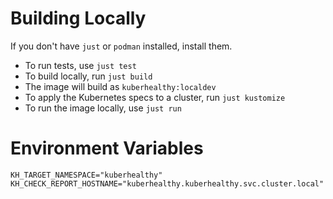 # Building Locally

If you don't have `just` or `podman` installed, install them.

- To run tests, use `just test`
- To build locally, run `just build`
- The image will build as `kuberhealthy:localdev`
- To apply the Kubernetes specs to a cluster, run `just kustomize`
- To run the image locally, use `just run`


# Environment Variables
```
KH_TARGET_NAMESPACE="kuberhealthy"
KH_CHECK_REPORT_HOSTNAME="kuberhealthy.kuberhealthy.svc.cluster.local"
```
